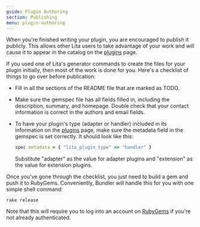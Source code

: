 ```yaml
---
guide: Plugin Authoring
section: Publishing
menu: plugin-authoring
---
```


When you're finished writing your plugin, you are encouraged to publish it publicly. This allows other Lita users to take advantage of your work and will cause it to appear in the catalog on the [plugins](https://plugins.lita.io/) page.

If you used one of Lita's generator commands to create the files for your plugin initially, then most of the work is done for you. Here's a checklist of things to go over before publication:

*   Fill in all the sections of the README file that are marked as TODO.
*   Make sure the gemspec file has all fields filled in, including the description, summary, and homepage. Double check that your contact information is correct in the authors and email fields.
*   To have your plugin's type (adapter or handler) included in its information on the [plugins](https://plugins.lita.io/) page, make sure the metadata field in the gemspec is set correctly. It should look like this:

    ~~~ ruby
    spec.metadata = { "lita_plugin_type" => "handler" }
    ~~~

    Substitute "adapter" as the value for adapter plugins and "extension" as the value for extension plugins.

Once you've gone through the checklist, you just need to build a gem and push it to RubyGems. Conveniently, Bundler will handle this for you with one simple shell command:

~~~
rake release
~~~

Note that this will require you to log into an account on [RubyGems](https://rubygems.org/) if you're not already authenticated.
